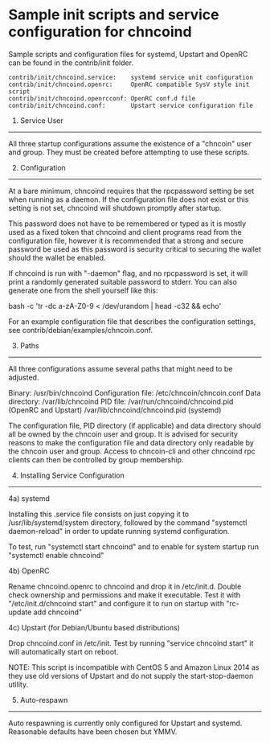 Sample init scripts and service configuration for chncoind
==========================================================

Sample scripts and configuration files for systemd, Upstart and OpenRC
can be found in the contrib/init folder.

    contrib/init/chncoind.service:    systemd service unit configuration
    contrib/init/chncoind.openrc:     OpenRC compatible SysV style init script
    contrib/init/chncoind.openrcconf: OpenRC conf.d file
    contrib/init/chncoind.conf:       Upstart service configuration file

1. Service User
---------------------------------

All three startup configurations assume the existence of a "chncoin" user
and group.  They must be created before attempting to use these scripts.

2. Configuration
---------------------------------

At a bare minimum, chncoind requires that the rpcpassword setting be set
when running as a daemon.  If the configuration file does not exist or this
setting is not set, chncoind will shutdown promptly after startup.

This password does not have to be remembered or typed as it is mostly used
as a fixed token that chncoind and client programs read from the configuration
file, however it is recommended that a strong and secure password be used
as this password is security critical to securing the wallet should the
wallet be enabled.

If chncoind is run with "-daemon" flag, and no rpcpassword is set, it will
print a randomly generated suitable password to stderr.  You can also
generate one from the shell yourself like this:

bash -c 'tr -dc a-zA-Z0-9 < /dev/urandom | head -c32 && echo'


For an example configuration file that describes the configuration settings,
see contrib/debian/examples/chncoin.conf.

3. Paths
---------------------------------

All three configurations assume several paths that might need to be adjusted.

Binary:              /usr/bin/chncoind
Configuration file:  /etc/chncoin/chncoin.conf
Data directory:      /var/lib/chncoind
PID file:            /var/run/chncoind/chncoind.pid (OpenRC and Upstart)
                     /var/lib/chncoind/chncoind.pid (systemd)

The configuration file, PID directory (if applicable) and data directory
should all be owned by the chncoin user and group.  It is advised for security
reasons to make the configuration file and data directory only readable by the
chncoin user and group.  Access to chncoin-cli and other chncoind rpc clients
can then be controlled by group membership.

4. Installing Service Configuration
-----------------------------------

4a) systemd

Installing this .service file consists on just copying it to
/usr/lib/systemd/system directory, followed by the command
"systemctl daemon-reload" in order to update running systemd configuration.

To test, run "systemctl start chncoind" and to enable for system startup run
"systemctl enable chncoind"

4b) OpenRC

Rename chncoind.openrc to chncoind and drop it in /etc/init.d.  Double
check ownership and permissions and make it executable.  Test it with
"/etc/init.d/chncoind start" and configure it to run on startup with
"rc-update add chncoind"

4c) Upstart (for Debian/Ubuntu based distributions)

Drop chncoind.conf in /etc/init.  Test by running "service chncoind start"
it will automatically start on reboot.

NOTE: This script is incompatible with CentOS 5 and Amazon Linux 2014 as they
use old versions of Upstart and do not supply the start-stop-daemon utility.

5. Auto-respawn
-----------------------------------

Auto respawning is currently only configured for Upstart and systemd.
Reasonable defaults have been chosen but YMMV.

